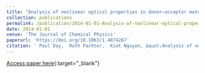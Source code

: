 ```yaml
---
title: "Analysis of nonlinear optical properties in donor–acceptor materials"
collection: publications
permalink: /publication/2014-01-01-Analysis-of-nonlinear-optical-properties-in-donoracceptor-materials
date: 2014-01-01
venue: 'The Journal of Chemical Physics'
paperurl: 'https://doi.org/10.1063/1.4874267'
citation: ' Paul Day,  Ruth Pachter,  Kiet Nguyen, &quot;Analysis of nonlinear optical properties in donor–acceptor materials.&quot; The Journal of Chemical Physics, 2014.'
---
```

[Access paper here](https://doi.org/10.1063/1.4874267){:target="_blank"}
